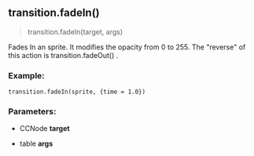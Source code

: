 
## transition.fadeIn()

> transition.fadeIn(target, args)

Fades In an sprite. It modifies the opacity from 0 to 255. The "reverse" of this action is transition.fadeOut() .

### Example:

    transition.fadeIn(sprite, {time = 1.0})

### Parameters:

-   CCNode **target**

-   table **args**
